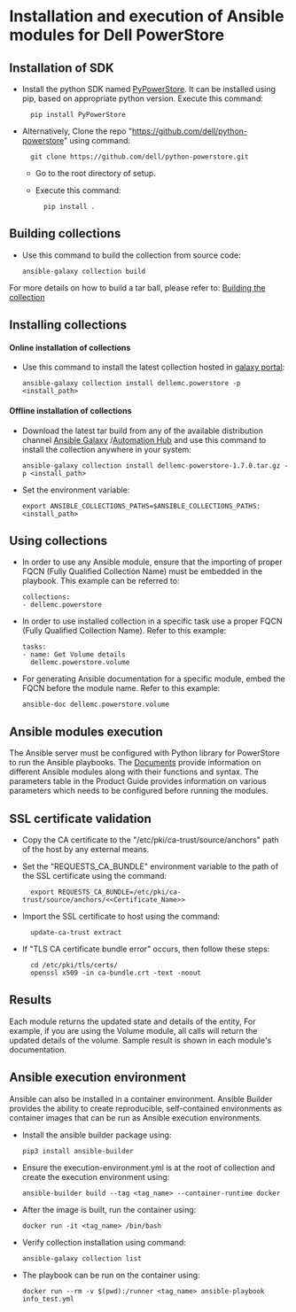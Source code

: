 <!--
Copyright (c) 2022 Dell Inc., or its subsidiaries. All Rights Reserved.

Licensed under the Apache License, Version 2.0 (the "License");
you may not use this file except in compliance with the License.
You may obtain a copy of the License at

    http://www.apache.org/licenses/LICENSE-2.0
-->

# Installation and execution of Ansible modules for Dell PowerStore

## Installation of SDK
* Install the python SDK named [PyPowerStore](https://pypi.org/project/PyPowerStore/). It can be installed using pip, based on appropriate python version. Execute this command:

        pip install PyPowerStore
* Alternatively, Clone the repo "https://github.com/dell/python-powerstore"
   using command:
   
        git clone https://github.com/dell/python-powerstore.git
    * Go to the root directory of setup.
    * Execute this command:
      
            pip install .

## Building collections
  * Use this command to build the collection from source code:

        ansible-galaxy collection build

   For more details on how to build a tar ball, please refer to: [Building the collection](https://docs.ansible.com/ansible/latest/dev_guide/developing_collections_distributing.html#building-your-collection-tarball)

## Installing collections

#### Online installation of collections
  * Use this command to install the latest collection hosted in [galaxy portal](https://galaxy.ansible.com/dellemc/powerstore):

        ansible-galaxy collection install dellemc.powerstore -p <install_path>

#### Offline installation of collections

  * Download the latest tar build from any of the available distribution channel [Ansible Galaxy](https://galaxy.ansible.com/dellemc/powerstore) /[Automation Hub](https://console.redhat.com/ansible/automation-hub/repo/published/dellemc/powerstore) and use this command to install the collection anywhere in your system:
 
        ansible-galaxy collection install dellemc-powerstore-1.7.0.tar.gz -p <install_path>

  * Set the environment variable:
  
        export ANSIBLE_COLLECTIONS_PATHS=$ANSIBLE_COLLECTIONS_PATHS:<install_path>
 
## Using collections

  * In order to use any Ansible module, ensure that the importing of proper FQCN (Fully Qualified Collection Name) must be embedded in the playbook.
   This example can be referred to:
 
        collections:
        - dellemc.powerstore

  * In order to use installed collection in a specific task use a proper FQCN (Fully Qualified Collection Name). Refer to this example:

        tasks:
        - name: Get Volume details
          dellemc.powerstore.volume
    
  * For generating Ansible documentation for a specific module, embed the FQCN  before the module name. Refer to this example:
        
        ansible-doc dellemc.powerstore.volume


## Ansible modules execution

The Ansible server must be configured with Python library for PowerStore to run the Ansible playbooks. The [Documents](https://github.com/dell/ansible-powerstore/blob/1.7.0/docs/) provide information on different Ansible modules along with their functions and syntax. The parameters table in the Product Guide provides information on various parameters which needs to be configured before running the modules.

## SSL certificate validation

* Copy the CA certificate to the "/etc/pki/ca-trust/source/anchors" path of the host by any external means.
* Set the "REQUESTS_CA_BUNDLE" environment variable to the path of the SSL certificate using the command:

        export REQUESTS_CA_BUNDLE=/etc/pki/ca-trust/source/anchors/<<Certificate_Name>>
* Import the SSL certificate to host using the command:

        update-ca-trust extract
* If "TLS CA certificate bundle error" occurs, then follow these steps:

        cd /etc/pki/tls/certs/
        openssl x509 -in ca-bundle.crt -text -noout    

## Results
Each module returns the updated state and details of the entity, For example, if you are using the Volume module, all calls will return the updated details of the volume. Sample result is shown in each module's documentation.

## Ansible execution environment
Ansible can also be installed in a container environment. Ansible Builder provides the ability to create reproducible, self-contained environments as container images that can be run as Ansible execution environments.
* Install the ansible builder package using:

      pip3 install ansible-builder
* Ensure the execution-environment.yml is at the root of collection and create the execution environment using:

      ansible-builder build --tag <tag_name> --container-runtime docker
* After the image is built, run the container using:

      docker run -it <tag_name> /bin/bash
* Verify collection installation using command:

      ansible-galaxy collection list
* The playbook can be run on the container using:

      docker run --rm -v $(pwd):/runner <tag_name> ansible-playbook info_test.yml
